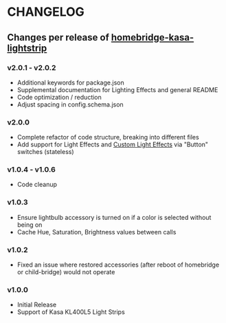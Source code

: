 # CHANGELOG

## Changes per release of [homebridge-kasa-lightstrip](https://github.com/steveredden/homebridge-kasa-lightstrip/releases)

### v2.0.1 - v2.0.2

* Additional keywords for package.json
* Supplemental documentation for Lighting Effects and general README
* Code optimization / reduction
* Adjust spacing in config.schema.json

### v2.0.0

* Complete refactor of code structure, breaking into different files
* Add support for Light Effects and [Custom Light Effects](CustomLightingEffects.md) via "Button" switches (stateless)

### v1.0.4 - v1.0.6

* Code cleanup

### v1.0.3

* Ensure lightbulb accessory is turned on if a color is selected without being on
* Cache Hue, Saturation, Brightness values between calls

### v1.0.2

* Fixed an issue where restored accessories (after reboot of homebridge or child-bridge) would not operate

### v1.0.0

* Initial Release
* Support of Kasa KL400L5 Light Strips
